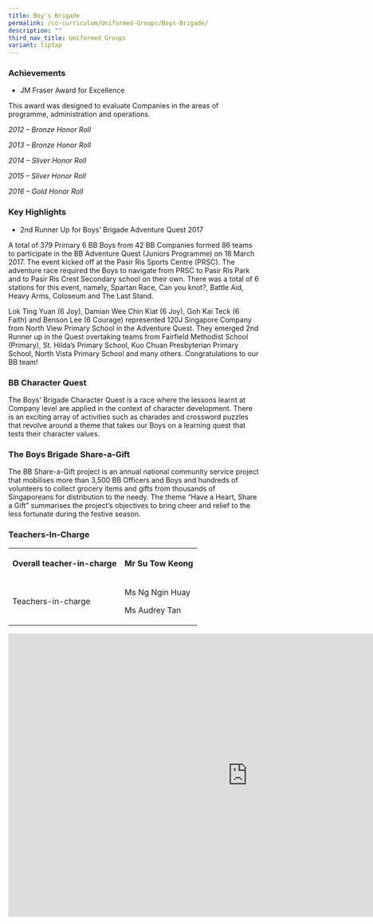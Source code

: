 ```yaml
---
title: Boy's Brigade
permalink: /co-curriculum/Uniformed-Groups/Boys-Brigade/
description: ""
third_nav_title: Uniformed Groups
variant: tiptap
---
```

<h3><strong>Achievements</strong></h3>
<ul data-tight="true" class="tight">
<li>
<p>JM Fraser Award for Excellence</p>
</li>
</ul>
<p>This award was designed to evaluate Companies in the areas of programme,
administration and operations.</p>
<p><em>2012 – Bronze Honor Roll</em>
</p>
<p><em>2013 – Bronze Honor Roll</em>
</p>
<p><em>2014 – Sliver Honor Roll</em>
</p>
<p><em>2015 – Sliver Honor Roll</em>
</p>
<p><em>2016 – Gold Honor Roll</em>
</p>
<h3><strong>Key Highlights</strong></h3>
<ul data-tight="true" class="tight">
<li>
<p>2nd Runner Up for Boys’ Brigade Adventure Quest 2017</p>
</li>
</ul>
<p>A total of 379 Primary 6 BB Boys from 42 BB Companies formed 86 teams
to participate in the BB Adventure Quest (Juniors Programme) on 18 March
2017. The event kicked off at the Pasir Ris Sports Centre (PRSC). The adventure
race required the Boys to navigate from PRSC to Pasir Ris Park and to Pasir
Ris Crest Secondary school on their own. There was a total of 6 stations
for this event, namely, Spartan Race, Can you knot?, Battle Aid, Heavy
Arms, Coloseum and The Last Stand.</p>
<p>Lok Ting Yuan (6 Joy), Damian Wee Chin Kiat (6 Joy), Goh Kai Teck (6 Faith)
and Benson Lee (6 Courage) represented 120J Singapore Company from North
View Primary School in the Adventure Quest. They emerged 2nd Runner up
in the Quest overtaking teams from Fairfield Methodist School (Primary),
St. Hilda’s Primary School, Kuo Chuan Presbyterian Primary School, North
Vista Primary School and many others. Congratulations to our BB team!</p>
<h3><strong>BB Character Quest</strong></h3>
<p>The Boys' Brigade Character Quest is a race where the lessons learnt at
Company level are applied in the context of character development. There
is an exciting array of activities such as charades and crossword puzzles
that revolve around a theme that takes our Boys on a learning quest that
tests their character values.</p>
<h3><strong>The Boys Brigade Share-a-Gift</strong></h3>
<p>The BB Share-a-Gift project is an annual national community service project
that mobilises more than 3,500 BB Officers and Boys and hundreds of volunteers
to collect grocery items and gifts from thousands of Singaporeans for distribution
to the needy. The theme “Have a Heart, Share a Gift” summarises the project’s
objectives to bring cheer and relief to the less fortunate during the festive
season.</p>
<h3><strong>Teachers-In-Charge</strong></h3>
<table style="minWidth: 50px">
<colgroup>
<col>
<col>
</colgroup>
<tbody>
<tr>
<th rowspan="1" colspan="1">
<p>Overall teacher-in-charge</p>
</th>
<th rowspan="1" colspan="1">
<p>Mr Su Tow Keong</p>
</th>
</tr>
<tr>
<td rowspan="1" colspan="1">
<p>Teachers-in-charge</p>
</td>
<td rowspan="1" colspan="1">
<p>Ms Ng Ngin Huay</p>
<p>Ms Audrey Tan</p>
</td>
</tr>
</tbody>
</table>
<div class="iframe-wrapper">
<iframe height="569" width="960" allowfullscreen="true" frameborder="0" src="https://docs.google.com/presentation/d/e/2PACX-1vTqGnlSx9J49YrTQcse9zhL4i4QJC1k3bBqmf90i4LMZyRGLhrqYyQszyXjK91YZ16UdsRoNu_HktRM/embed?start=true&amp;loop=true&amp;delayms=3000"></iframe>
</div>
<p></p>